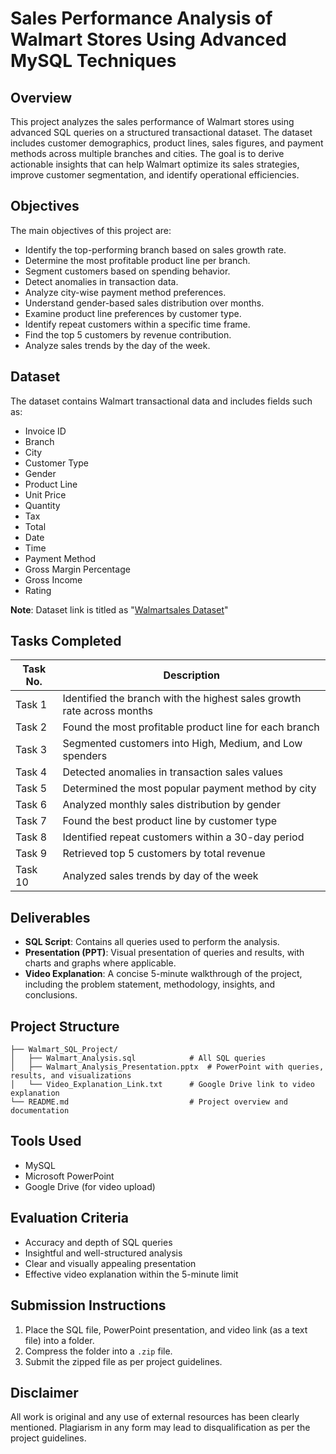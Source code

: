 # Sales Performance Analysis of Walmart Stores Using Advanced MySQL Techniques

## Overview

This project analyzes the sales performance of Walmart stores using advanced SQL queries on a structured transactional dataset. The dataset includes customer demographics, product lines, sales figures, and payment methods across multiple branches and cities. The goal is to derive actionable insights that can help Walmart optimize its sales strategies, improve customer segmentation, and identify operational efficiencies.

## Objectives

The main objectives of this project are:

* Identify the top-performing branch based on sales growth rate.
* Determine the most profitable product line per branch.
* Segment customers based on spending behavior.
* Detect anomalies in transaction data.
* Analyze city-wise payment method preferences.
* Understand gender-based sales distribution over months.
* Examine product line preferences by customer type.
* Identify repeat customers within a specific time frame.
* Find the top 5 customers by revenue contribution.
* Analyze sales trends by the day of the week.

## Dataset

The dataset contains Walmart transactional data and includes fields such as:

* Invoice ID
* Branch
* City
* Customer Type
* Gender
* Product Line
* Unit Price
* Quantity
* Tax
* Total
* Date
* Time
* Payment Method
* Gross Margin Percentage
* Gross Income
* Rating

**Note**: Dataset link is titled as "[Walmartsales Dataset]((https://github.com/priyanshsaini2/Performance-Analysis-of-Walmart-Stores-Using-Advanced-MySQL/blob/3acba234f5f7a811bdee05a0894a11c12066bf22/Walmartsales%20Dataset%20-%20walmartsales.csv))"
## Tasks Completed

| Task No. | Description                                                            |
| -------- | ---------------------------------------------------------------------- |
| Task 1   | Identified the branch with the highest sales growth rate across months |
| Task 2   | Found the most profitable product line for each branch                 |
| Task 3   | Segmented customers into High, Medium, and Low spenders                |
| Task 4   | Detected anomalies in transaction sales values                         |
| Task 5   | Determined the most popular payment method by city                     |
| Task 6   | Analyzed monthly sales distribution by gender                          |
| Task 7   | Found the best product line by customer type                           |
| Task 8   | Identified repeat customers within a 30-day period                     |
| Task 9   | Retrieved top 5 customers by total revenue                             |
| Task 10  | Analyzed sales trends by day of the week                               |

## Deliverables

* **SQL Script**: Contains all queries used to perform the analysis.
* **Presentation (PPT)**: Visual presentation of queries and results, with charts and graphs where applicable.
* **Video Explanation**: A concise 5-minute walkthrough of the project, including the problem statement, methodology, insights, and conclusions.

## Project Structure

```
├── Walmart_SQL_Project/
│   ├── Walmart_Analysis.sql            # All SQL queries
│   ├── Walmart_Analysis_Presentation.pptx  # PowerPoint with queries, results, and visualizations
│   └── Video_Explanation_Link.txt      # Google Drive link to video explanation
└── README.md                           # Project overview and documentation
```

## Tools Used

* MySQL
* Microsoft PowerPoint
* Google Drive (for video upload)

## Evaluation Criteria

* Accuracy and depth of SQL queries
* Insightful and well-structured analysis
* Clear and visually appealing presentation
* Effective video explanation within the 5-minute limit

## Submission Instructions

1. Place the SQL file, PowerPoint presentation, and video link (as a text file) into a folder.
2. Compress the folder into a `.zip` file.
3. Submit the zipped file as per project guidelines.

## Disclaimer

All work is original and any use of external resources has been clearly mentioned. Plagiarism in any form may lead to disqualification as per the project guidelines.

